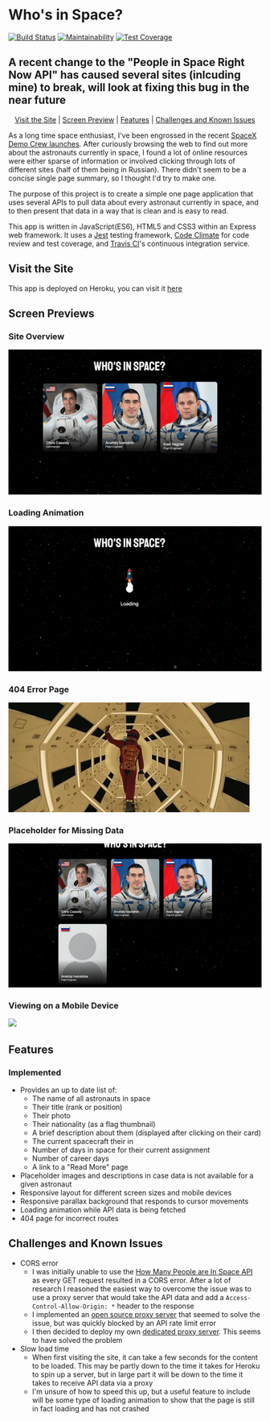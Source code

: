 # Who's in Space?

[![Build Status](https://travis-ci.org/ad13380/WIS-v1.svg?branch=master)](https://travis-ci.org/ad13380/WIS-v1)
[![Maintainability](https://api.codeclimate.com/v1/badges/ab64036b8392cbd0d959/maintainability)](https://codeclimate.com/github/ad13380/WIS-v1/maintainability)
[![Test Coverage](https://api.codeclimate.com/v1/badges/ab64036b8392cbd0d959/test_coverage)](https://codeclimate.com/github/ad13380/WIS-v1/test_coverage)

<h2>A recent change to the "People in Space Right Now API" has caused several sites (inlcuding mine) to break, will look at fixing this bug in the near future </h2>

<div align="center">

[Visit the Site](#visit-the-site) | [Screen Preview](#screen-previews) | [Features](#features) | [Challenges and Known Issues](#challenges-and-known-issues)

</div>

As a long time space enthusiast, I've been engrossed in the recent [SpaceX Demo Crew launches](https://www.spacex.com/updates/crew-demo-2-mission-update-5-30-2020/). After curiously browsing the web to find out more about the astronauts currently in space, I found a lot of online resources were either sparse of information or involved clicking through lots of different sites (half of them being in Russian). There didn't seem to be a concise single page summary, so I thought I'd try to make one.

The purpose of this project is to create a simple one page application that uses several APIs to pull data about every astronaut currently in space, and to then present that data in a way that is clean and is easy to read.

This app is written in JavaScript(ES6), HTML5 and CSS3 within an Express web framework. It uses a [Jest](https://jestjs.io/) testing framework, [Code Climate](https://codeclimate.com/) for code review and test coverage, and [Travis CI](https://travis-ci.org/)'s continuous integration service.

## Visit the Site

This app is deployed on Heroku, you can visit it [here](https://whosinspace.herokuapp.com/)

## Screen Previews

### Site Overview

<img src="./public/images/overview2.gif"/>

### Loading Animation

<img src="./public/images/loading.gif"/>

### 404 Error Page

<img src="./public/images/error.gif"/>

### Placeholder for Missing Data

<img src="./public/images/missing.gif"/>

### Viewing on a Mobile Device

<img src="./public/images/mobile.gif" height="400"/>

## Features

### Implemented

- Provides an up to date list of:
  - The name of all astronauts in space
  - Their title (rank or position)
  - Their photo
  - Their nationality (as a flag thumbnail)
  - A brief description about them (displayed after clicking on their card)
  - The current spacecraft their in
  - Number of days in space for their current assignment
  - Number of career days
  - A link to a "Read More" page
- Placeholder images and descriptions in case data is not available for a given astronaut
- Responsive layout for different screen sizes and mobile devices
- Responsive parallax background that responds to cursor movements
- Loading animation while API data is being fetched
- 404 page for incorrect routes

## Challenges and Known Issues

- CORS error
  - I was initially unable to use the [How Many People are In Space API](https://www.howmanypeopleareinspacerightnow.com/peopleinspace.json) as every GET request resulted in a CORS error. After a lot of research I reasoned the easiest way to overcome the issue was to use a proxy server that would take the API data and add a `Access-Control-Allow-Origin: *` header to the response
  - I implemented an [open source proxy server](https://github.com/Rob--W/cors-anywhere) that seemed to solve the issue, but was quickly blocked by an API rate limit error
  - I then decided to deploy my own [dedicated proxy server](https://github.com/ad13380/cors-proxy-server). This seems to have solved the problem
- Slow load time
  - When first visiting the site, it can take a few seconds for the content to be loaded. This may be partly down to the time it takes for Heroku to spin up a server, but in large part it will be down to the time it takes to receive API data via a proxy
  - I'm unsure of how to speed this up, but a useful feature to include will be some type of loading animation to show that the page is still in fact loading and has not crashed
